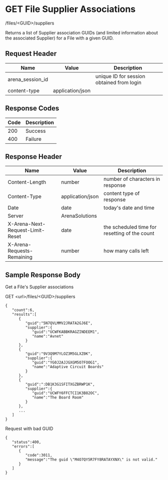 # GET File Supplier Associations
/files/&lt;GUID&gt;/suppliers

Returns a list of Supplier association GUIDs \(and limited information about the associated Supplier\) for a File with a given GUID. 

## Request Header

| Name<br> | Value<br> | Description<br> |
|  --- |  --- |  --- | 
| arena_session_id<br> |   | unique ID for session obtained from login<br> |
| content-type<br> | application/json<br> |   |

## Response Codes

| Code<br> | Description<br> |
|  --- |  --- | 
| 200<br> | Success<br> |
| 400<br> | Failure<br> |

## Response Header

| Name<br> | Value<br> | Description<br> |
|  --- |  --- |  --- | 
| Content-Length<br> | number<br> | number of characters in response<br> |
| Content-Type<br> | application/json<br> | content type of response<br> |
| Date<br> | date<br> | today's date and time<br> |
| Server<br> | ArenaSolutions<br> |   |
| X-Arena-Next-Request-Limit-Reset<br> | date<br> | the scheduled time for resetting of the count<br> |
| X-Arena-Requests-Remaining<br> | number<br> | how many calls left<br> |

## Sample Response Body
Get a File's Supplier   associations

 GET &lt;url&gt;/files/&lt;GUID&gt;/suppliers

```
{  
   "count":6,
   "results":[  
      {  
         "guid":"5N7QVLMMV2JRATA2GJ6E",
         "supplier":{  
            "guid":"UCWFKABBKRAGZINDEEM1",
            "name":"Avnet"
         }
      },
      {  
         "guid":"9V3Q9M7YLOZ3M5GLXZ0K",
         "supplier":{  
            "guid":"YG0J2AJJGXGM5O7FOOG1",
            "name":"Adaptive Circuit Boards"
         }
      },
      {  
         "guid":":DB1K3G1SFITXGZBRWP1K",
         "supplier":{  
            "guid":"UCWFY6FFCTCI1K3B82OC",
            "name":"The Board Room"
         }
      },
      ...
   ]
}
```
Request with bad GUID

```
{  
   "status":400,
   "errors":[  
      {  
         "code":3011,
         "message":"The guid \"M4O7QY5R7FY8RATAYXNX\" is not valid."
      }
   ]
}
```
